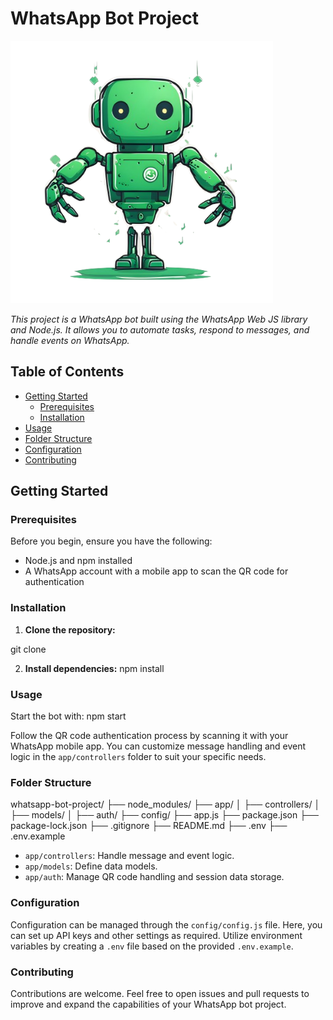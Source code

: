 # WhatsApp Bot Project

![WhatsApp Bot](./assets/project_Image.png) <!-- You can add an image here if you have one -->

_This project is a WhatsApp bot built using the WhatsApp Web JS library and Node.js. It allows you to automate tasks, respond to messages, and handle events on WhatsApp._

## Table of Contents

- [Getting Started](#getting-started)
  - [Prerequisites](#prerequisites)
  - [Installation](#installation)
- [Usage](#usage)
- [Folder Structure](#folder-structure)
- [Configuration](#configuration)
- [Contributing](#contributing)

## Getting Started

### Prerequisites

Before you begin, ensure you have the following:

- Node.js and npm installed
- A WhatsApp account with a mobile app to scan the QR code for authentication

### Installation

1. **Clone the repository:**

git clone <repository-url>

2. **Install dependencies:**
   npm install

### Usage

Start the bot with:
npm start

Follow the QR code authentication process by scanning it with your WhatsApp mobile app. You can customize message handling and event logic in the `app/controllers` folder to suit your specific needs.

### Folder Structure

whatsapp-bot-project/
├── node_modules/
├── app/
│ ├── controllers/
│ ├── models/
│ ├── auth/
├── config/
├── app.js
├── package.json
├── package-lock.json
├── .gitignore
├── README.md
├── .env
├── .env.example

- `app/controllers`: Handle message and event logic.
- `app/models`: Define data models.
- `app/auth`: Manage QR code handling and session data storage.

### Configuration

Configuration can be managed through the `config/config.js` file. Here, you can set up API keys and other settings as required. Utilize environment variables by creating a `.env` file based on the provided `.env.example`.

### Contributing

Contributions are welcome. Feel free to open issues and pull requests to improve and expand the capabilities of your WhatsApp bot project.
